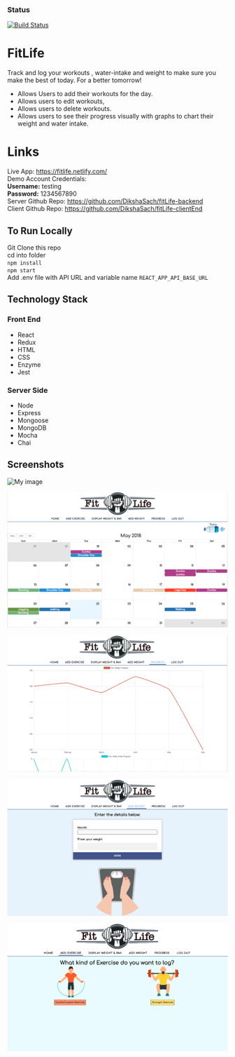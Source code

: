 ### Status
[![Build Status](https://travis-ci.org/DikshaSach/fitLife-clientEnd.svg?branch=master)](https://travis-ci.org/DikshaSach/fitLife-clientEnd)
# FitLife
Track and log your workouts , water-intake and weight to make sure you make the best of today. For a better tomorrow!
* Allows Users to add their workouts for the day.
* Allows users to edit workouts,
* Allows users to delete workouts.
* Allows users to see their progress visually with graphs to chart their weight and water intake.
# Links
Live App: https://fitlife.netlify.com/     
Demo Account Credentials:      
**Username:** testing  
**Password:** 1234567890     
Server Github Repo: https://github.com/DikshaSach/fitLife-backend     
Client Github Repo: https://github.com/DikshaSach/fitLife-clientEnd   
## To Run Locally
 Git Clone this repo  
 cd into folder  
`npm install`  
`npm start`    
Add .env file with API URL and variable name `REACT_APP_API_BASE_URL`
## Technology Stack
### Front End
* React
* Redux
* HTML
* CSS
* Enzyme
* Jest
### Server Side
* Node
* Express
* Mongoose
* MongoDB
* Mocha
* Chai
## Screenshots

![My image](https://github.com/DikshaSach/fitLife-clientEnd/blob/master/src/images/Screenshot1.png) 

![My image](https://github.com/DikshaSach/fitLife-clientEnd/blob/master/src/images/Screenshot2.png) 

![My image](https://github.com/DikshaSach/fitLife-clientEnd/blob/master/src/images/Screenshot3.png) 

![My image](https://github.com/DikshaSach/fitLife-clientEnd/blob/master/src/images/Screenshot4.png)

![My image](https://github.com/DikshaSach/fitLife-clientEnd/blob/master/src/images/Screenshot5.png) 




